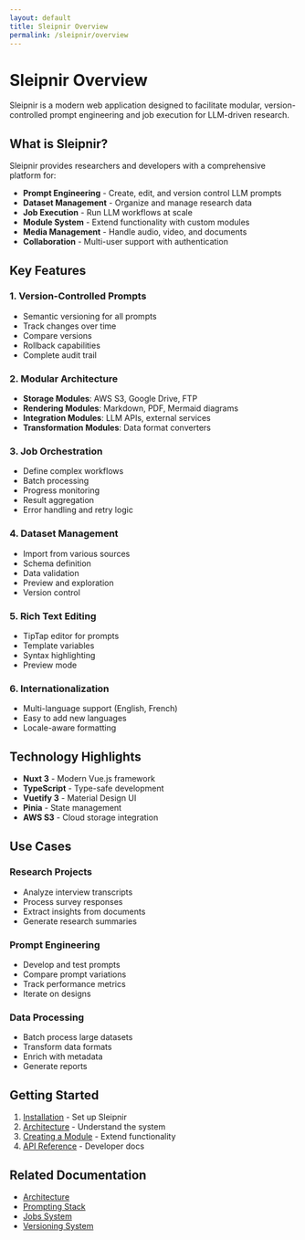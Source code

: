 ```yaml
---
layout: default
title: Sleipnir Overview
permalink: /sleipnir/overview
---
```


# Sleipnir Overview

Sleipnir is a modern web application designed to facilitate modular, version-controlled prompt engineering and job execution for LLM-driven research.

## What is Sleipnir?

Sleipnir provides researchers and developers with a comprehensive platform for:

- **Prompt Engineering** - Create, edit, and version control LLM prompts
- **Dataset Management** - Organize and manage research data
- **Job Execution** - Run LLM workflows at scale
- **Module System** - Extend functionality with custom modules
- **Media Management** - Handle audio, video, and documents
- **Collaboration** - Multi-user support with authentication

## Key Features

### 1. Version-Controlled Prompts

- Semantic versioning for all prompts
- Track changes over time
- Compare versions
- Rollback capabilities
- Complete audit trail

### 2. Modular Architecture

- **Storage Modules**: AWS S3, Google Drive, FTP
- **Rendering Modules**: Markdown, PDF, Mermaid diagrams
- **Integration Modules**: LLM APIs, external services
- **Transformation Modules**: Data format converters

### 3. Job Orchestration

- Define complex workflows
- Batch processing
- Progress monitoring
- Result aggregation
- Error handling and retry logic

### 4. Dataset Management

- Import from various sources
- Schema definition
- Data validation
- Preview and exploration
- Version control

### 5. Rich Text Editing

- TipTap editor for prompts
- Template variables
- Syntax highlighting
- Preview mode

### 6. Internationalization

- Multi-language support (English, French)
- Easy to add new languages
- Locale-aware formatting

## Technology Highlights

- **Nuxt 3** - Modern Vue.js framework
- **TypeScript** - Type-safe development
- **Vuetify 3** - Material Design UI
- **Pinia** - State management
- **AWS S3** - Cloud storage integration

## Use Cases

### Research Projects

- Analyze interview transcripts
- Process survey responses
- Extract insights from documents
- Generate research summaries

### Prompt Engineering

- Develop and test prompts
- Compare prompt variations
- Track performance metrics
- Iterate on designs

### Data Processing

- Batch process large datasets
- Transform data formats
- Enrich with metadata
- Generate reports

## Getting Started

1. [Installation](/getting-started) - Set up Sleipnir
2. [Architecture](/sleipnir/architecture) - Understand the system
3. [Creating a Module](/sleipnir/creating-a-module) - Extend functionality
4. [API Reference](/sleipnir/api-reference) - Developer docs

## Related Documentation

- [Architecture](/sleipnir/architecture)
- [Prompting Stack](/sleipnir/prompting-stack)
- [Jobs System](/sleipnir/jobs)
- [Versioning System](/sleipnir/versioning-system)
